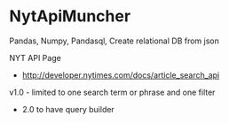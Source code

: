 NytApiMuncher
=============

Pandas, Numpy, Pandasql, Create relational DB from json

NYT API Page
- http://developer.nytimes.com/docs/article_search_api

v1.0 - limited to one search term or phrase and one filter

- 2.0 to have query builder
